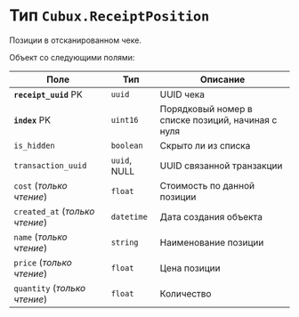 Тип `Cubux.ReceiptPosition`
===========================

Позиции в отсканированном чеке.

Объект со следующими полями:

Поле | Тип | Описание
---- | --- | --------
**`receipt_uuid`** PK | `uuid` | UUID чека
**`index`** PK | `uint16` | Порядковый номер в списке позиций, начиная с нуля
`is_hidden` | `boolean` | Скрыто ли из списка
`transaction_uuid` | `uuid`, NULL | UUID связанной транзакции
`cost` (_только чтение_) | `float` | Стоимость по данной позиции
`created_at` (_только чтение_) | `datetime` | Дата создания объекта
`name` (_только чтение_) | `string` | Наименование позиции
`price` (_только чтение_) | `float` | Цена позиции
`quantity` (_только чтение_) | `float` | Количество
